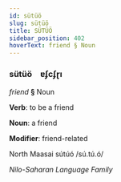 ```yaml
---
id: sütüö
slug: sütüö
title: SÜTÜÖ
sidebar_position: 402
hoverText: friend § Noun
---
```


### sütüö&emsp;<span kind="abugida">ɐʄcʄɽı</span>

*friend* **§** Noun

**Verb**: to be a friend

**Noun**: a friend

**Modifier**: friend-related

North Maasai sútúó /sú.tú.ó/

*Nilo-Saharan Language Family*
